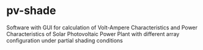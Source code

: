 # pv-shade
Software with GUI for calculation of Volt-Ampere Characteristics and Power Characteristics of Solar Photovoltaic Power Plant with different array configuration under partial shading conditions
